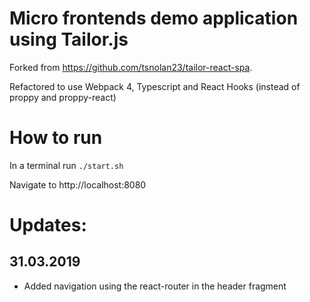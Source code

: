 # Micro frontends demo application using Tailor.js

Forked from https://github.com/tsnolan23/tailor-react-spa.

Refactored to use Webpack 4, Typescript and React Hooks (instead of proppy and proppy-react)

# How to run

In a terminal run `./start.sh`

Navigate to http://localhost:8080

# Updates: 
## 31.03.2019 
- Added navigation using the react-router in the header fragment